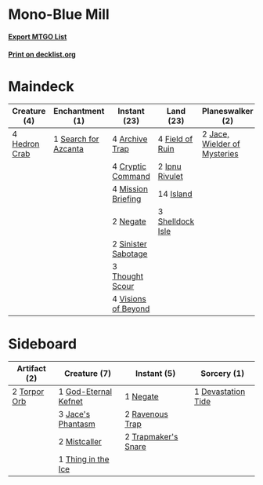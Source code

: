 # Mono-Blue Mill

#### [Export MTGO List](../collection/Mono-Blue%20Mill/Mono-Blue%20Mill.txt)
#### [Print on decklist.org](http://decklist.org/?deckmain=4%09Archive%20Trap%0A4%09Cryptic%20Command%0A3%09Devastation%20Tide%0A4%09Field%20of%20Ruin%0A4%09Hedron%20Crab%0A2%09Ipnu%20Rivulet%0A14%09Island%0A2%09Jace,%20Wielder%20of%20Mysteries%0A4%09Mission%20Briefing%0A2%09Negate%0A4%09Sanity%20Grinding%0A1%09Search%20for%20Azcanta%0A3%09Shelldock%20Isle%0A2%09Sinister%20Sabotage%0A3%09Thought%20Scour%0A4%09Visions%20of%20Beyond&deckside=1%09Devastation%20Tide%0A1%09God-Eternal%20Kefnet%0A3%09Jace's%20Phantasm%0A2%09Mistcaller%0A1%09Negate%0A2%09Ravenous%20Trap%0A1%09Thing%20in%20the%20Ice%0A2%09Torpor%20Orb%0A2%09Trapmaker's%20Snare)
# Maindeck

|                                      Creature (4)                                      |                                        Enchantment (1)                                        |                                         Instant (23)                                         |                                         Land (23)                                         |                                           Planeswalker (2)                                            |                                         Sorcery (7)                                         |
|----------------------------------------------------------------------------------------|-----------------------------------------------------------------------------------------------|----------------------------------------------------------------------------------------------|-------------------------------------------------------------------------------------------|-------------------------------------------------------------------------------------------------------|---------------------------------------------------------------------------------------------|
|4 [Hedron Crab](http://gatherer.wizards.com/Pages/Card/Details.aspx?multiverseid=180348)|1 [Search for Azcanta](http://gatherer.wizards.com/Pages/Card/Details.aspx?multiverseid=435226)|4 [Archive Trap](http://gatherer.wizards.com/Pages/Card/Details.aspx?multiverseid=197538)     |4 [Field of Ruin](http://gatherer.wizards.com/Pages/Card/Details.aspx?multiverseid=435415) |2 [Jace, Wielder of Mysteries](http://gatherer.wizards.com/Pages/Card/Details.aspx?multiverseid=460981)|3 [Devastation Tide](http://gatherer.wizards.com/Pages/Card/Details.aspx?multiverseid=275720)|
|                                                                                        |                                                                                               |4 [Cryptic Command](http://gatherer.wizards.com/Pages/Card/Details.aspx?multiverseid=438614)  |2 [Ipnu Rivulet](http://gatherer.wizards.com/Pages/Card/Details.aspx?multiverseid=430869)  |                                                                                                       |4 [Sanity Grinding](http://gatherer.wizards.com/Pages/Card/Details.aspx?multiverseid=157204) |
|                                                                                        |                                                                                               |4 [Mission Briefing](http://gatherer.wizards.com/Pages/Card/Details.aspx?multiverseid=452794) |14 [Island](http://gatherer.wizards.com/Pages/Card/Details.aspx?multiverseid=439857)       |                                                                                                       |                                                                                             |
|                                                                                        |                                                                                               |2 [Negate](http://gatherer.wizards.com/Pages/Card/Details.aspx?multiverseid=423707)           |3 [Shelldock Isle](http://gatherer.wizards.com/Pages/Card/Details.aspx?multiverseid=146178)|                                                                                                       |                                                                                             |
|                                                                                        |                                                                                               |2 [Sinister Sabotage](http://gatherer.wizards.com/Pages/Card/Details.aspx?multiverseid=452804)|                                                                                           |                                                                                                       |                                                                                             |
|                                                                                        |                                                                                               |3 [Thought Scour](http://gatherer.wizards.com/Pages/Card/Details.aspx?multiverseid=380203)    |                                                                                           |                                                                                                       |                                                                                             |
|                                                                                        |                                                                                               |4 [Visions of Beyond](http://gatherer.wizards.com/Pages/Card/Details.aspx?multiverseid=220226)|                                                                                           |                                                                                                       |                                                                                             |


# Sideboard

|                                     Artifact (2)                                      |                                         Creature (7)                                          |                                         Instant (5)                                          |                                         Sorcery (1)                                         |
|---------------------------------------------------------------------------------------|-----------------------------------------------------------------------------------------------|----------------------------------------------------------------------------------------------|---------------------------------------------------------------------------------------------|
|2 [Torpor Orb](http://gatherer.wizards.com/Pages/Card/Details.aspx?multiverseid=233069)|1 [God-Eternal Kefnet](http://gatherer.wizards.com/Pages/Card/Details.aspx?multiverseid=460980)|1 [Negate](http://gatherer.wizards.com/Pages/Card/Details.aspx?multiverseid=423707)           |1 [Devastation Tide](http://gatherer.wizards.com/Pages/Card/Details.aspx?multiverseid=275720)|
|                                                                                       |3 [Jace's Phantasm](http://gatherer.wizards.com/Pages/Card/Details.aspx?multiverseid=380245)   |2 [Ravenous Trap](http://gatherer.wizards.com/Pages/Card/Details.aspx?multiverseid=197537)    |                                                                                             |
|                                                                                       |2 [Mistcaller](http://gatherer.wizards.com/Pages/Card/Details.aspx?multiverseid=447198)        |2 [Trapmaker's Snare](http://gatherer.wizards.com/Pages/Card/Details.aspx?multiverseid=192223)|                                                                                             |
|                                                                                       |1 [Thing in the Ice](http://gatherer.wizards.com/Pages/Card/Details.aspx?multiverseid=409836)  |                                                                                              |                                                                                             |

